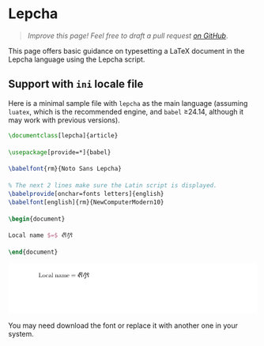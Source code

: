 # Lepcha

<blockquote>
  <p><em>Improve this page! Feel free to draft a pull request <a href="https://github.com/latex3/babel/tree/docs/docs">on GitHub</a></em>.</p>
</blockquote>

This page offers basic guidance on typesetting a LaTeX document in the
Lepcha language using the Lepcha script.

## Support with `ini` locale file

Here is a minimal sample file with `lepcha` as the main language
(assuming `luatex`, which is the recommended engine, and `babel` ≥24.14,
although it may work with previous versions).

```tex
\documentclass[lepcha]{article}

\usepackage[provide=*]{babel}

\babelfont{rm}{Noto Sans Lepcha}

% The next 2 lines make sure the Latin script is displayed.
\babelprovide[onchar=fonts letters]{english}
\babelfont[english]{rm}{NewComputerModern10}

\begin{document}

Local name $=$ ᰛᰩᰵᰛᰧᰵᰶ

\end{document}
```

![](../media/locale-lepcha.png)

You may need download the font or replace it with another one in your
system.